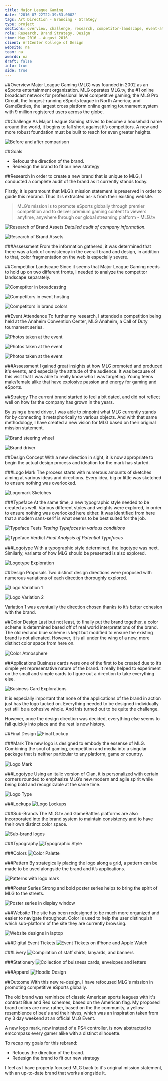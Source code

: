 ```yaml
---
title: Major League Gaming
date: "2016-07-22T22:39:53.000Z"
tags: Art Direction - Branding - Strategy
type: project
sections: overview, challenge, research, competitor-landscape, event-attendence, strategy, design-concept, design-proposals, color-design, applications, final-design, outcome
role: Research, Brand Strategy, Design
time: May 2016 – August 2016
client: ArtCenter College of Design
website: na
team: na
awards: na
draft: false
info: true
side: true
---
```


##Overview
Major League Gaming (MLG) was founded in 2002 as an eSports entertainment organization. MLG operates MLG.tv, the #1 online broadcast network for professional level competitive gaming; the MLG Pro Circuit, the longest-running eSports league in North America; and GameBattles, the largest cross platform online gaming tournament system with 9 million registered users across the globe.

##Challenge
As Major League Gaming strives to become a household name around the world, it begins to fall short against it’s competitors. A new and more robust foundation must be built to reach for even greater heights.

![Before and after comparison](images/process/f-mark.png)

##Goals
- Refocus the direction of the brand.
- Redesign the brand to fit our new strategy

##Research
In order to create a new brand that is unique to MLG, I conducted a complete audit of the brand as it currently stands today.

Firstly, it is paramount that MLG’s mission statement is preserved in order to guide this rebrand. Thus it is extracted as-is from their existing website.

>MLG’s mission is to promote eSports globally through premier competition and to deliver premium gaming content to viewers anytime, anywhere through our global streaming platform - MLG.tv

![Research of Brand Assets](images/process/r-info.png)
_Detailed audit of company information._

![Research of Brand Assets](images/process/r-brand.png)

###Assessment
From the information gathered, it was determined that there was a lack of consistency in the overall brand and design, in addition to that, color fragmentation on the web is especially severe.

##Competitior Landscape
Since it seems that Major League Gaming needs to hold up on two different fronts, I needed to analyze the competitor landscape separately.

![Comeptitor in broadcasting](images/process/c-broadcast.png)

![Competitors in event hosting](images/process/c-event.png)

![Competitors in brand colors](images/process/c-brand.png)

##Event Attendence
To further my research, I attended a competition being held at the Anaheim Convention Center, MLG Anaheim, a Call of Duty tournament series.

![Photos taken at the event](images/process/r-event.png)

![Photos taken at the event](images/process/r-event2.png)

![Photos taken at the event](images/process/r-event3.png)

###Assessment
I gained great insights at how MLG promoted and produced it's events, and especially the attitude of the audience. It was because of this visit that I was able to really know who I was targeting. Young teens male/female alike that have explosive passion and energy for gaming and eSports.

##Strategy
The current brand started to feel a bit dated, and did not reflect well on how far the company has grown in the years.

By using a brand driver, I was able to pinpoint what MLG currently stands for by connecting it metaphorically to various objects. And with that same methodology, I have created a new vision for MLG based on their original mission statement.

![Brand steering wheel](images/process/b-wheel.png)

![Brand driver](images/process/b-driver.png)

##Design Concept
With a new direction in sight, it is now appropriate to begin the actual design process and ideation for the mark has started.

###Logo Mark
The process starts with numerous amounts of sketches aiming at various ideas and directions. Every idea, big or little was sketched to ensure nothing was overlooked.

![Logomark Sketches](images/process/d-logomark.png)

###Typeface
At the same time, a new typographic style needed to be created as well. Various different styles and weights were explored, in order to ensure nothing was overlooked here either. It was identified from here that a modern sans-serif is what seems to be best suited for the job.

![Typeface Tests](images/process/d-type-test.png)
_Testing Typefaces in various conditions_

![Typeface Verdict](images/process/d-type-verd.png)
_Final Analysis of Potential Typefaces_

###Logotype
With a typographic style determined, the logotype was next. Similarly, variants of how MLG should be presented is also explored.

![Logotype Exploration](images/process/d-logotype.png)

##Design Proposals
Two distinct design directions were proposed with numerous variations of each direction thoroughly explored.

![Logo Variation 1](images/process/d-logomark-v1.png)

![Logo Variation 2](images/process/d-logomark-v2.png)

Variation 1 was eventually the direction chosen thanks to it’s better cohesion with the brand.

##Color Design
Last but not least, to finally put the brand together, a color scheme is determined based off of real world interpretations of the brand. The old red and blue scheme is kept but modified to ensure the existing brand is not alienated. However, it is all under the wing of a new, more distinct color space from here on.

![Color Atmosphere](images/process/d-color.png)

##Applications
Business cards were one of the first to be created due to it’s simple yet representative nature of the brand. It really helped to experiment on the small and simple cards to figure out a direction to take everything else.

![Business Card Explorations](images/process/a-cards.png)

It is especially important that none of the applications of the brand in action just has the logo tacked on. Everything needed to be designed individually yet still be a cohesive whole. And this turned out to be quite the challenge.

However, once the design direction was decided, everything else seems to fall quickly into place and the rest is now history.

##Final Design
![Final Lockup](images/d-preview.png)

###Mark
The new logo is designed to embody the essense of MLG. Combining the soul of gaming, competition and media into a singular package that is neither particular to any platform, game or country.

![Logo Mark](images/d-mark.png)

###Logotype
Using an italic version of Clan, it is personalized with certain corners rounded to emphasize MLG’s new modern and agile spirit while being bold and recognizable at the same time.

![Logo Type](images/d-logotype.png)

###Lockups
![Logo Lockups](images/d-lock.png)

###Sub-Brands
The MLG.tv and GameBattles platforms are also incorporated into the brand system to maintain consistency and to have their own distinct color space.

![Sub-brand logos](images/d-sub.png)

###Typography
![Typographic Style](images/d-type.png)

###Colors
![Color Palette](images/d-color.png)

###Pattern
By strategically placing the logo along a grid, a pattern can be made to be used alongside the brand and it’s applications.

![Patterns with logo mark](images/d-pattern.png)

###Poster Series
Strong and bold poster series helps to bring the spirit of MLG to the streets.

![Poster series in display window](images/d-poster.png)

###Website 
The site has been redesigned to be much more organized and easier to navigate throughout. Color is used to help the user distinquish which sub-platform of the site they are currently browsing.

![Website designs in laptop](images/d-website.png)

###Digital Event Tickets
![Event Tickets on iPhone and Apple Watch](images/d-event-app.png)

###Livery
![Compilation of staff shirts, lanyards, and banners](images/d-livery.png)

###Stationery
![Collection of buisness cards, envelopes and letters](images/d-stationery.png)

###Apparel
![Hoodie Design](images/d-apparel.png)

##Outcome
With this new re-design, I have refocused MLG's mission in promoting competitive eSports globally.

The old brand was reminisce of classic American sports leagues with it's contrast Blue and Red schemes, based on the American flag. My proposed brand colors are now, rather, based on the the community, a yellow resemblence of bee's and their hives, which was an inspiration taken from my 3 day weekend at an official MLG Event. 

A new logo mark, now instead of a PS4 controller, is now abstracted to emcompass every gamer alike with a distinct silhouette.

To recap my goals for this rebrand:
- Refocus the direction of the brand.
- Redesign the brand to fit our new strategy

I feel as I have properly focused MLG back to it's original mission statement, with an up-to-date brand that works alongside it.
